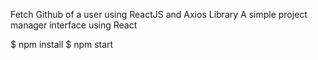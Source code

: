 Fetch Github of a user using ReactJS and Axios Library 
A simple project manager interface using React

$ npm install
$ npm start